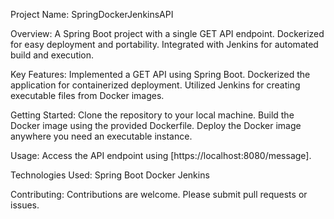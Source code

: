 Project Name: SpringDockerJenkinsAPI

Overview:
A Spring Boot project with a single GET API endpoint.
Dockerized for easy deployment and portability.
Integrated with Jenkins for automated build and execution.

Key Features:
Implemented a GET API using Spring Boot.
Dockerized the application for containerized deployment.
Utilized Jenkins for creating executable files from Docker images.

Getting Started:
Clone the repository to your local machine.
Build the Docker image using the provided Dockerfile.
Deploy the Docker image anywhere you need an executable instance.

Usage:
Access the API endpoint using [https://localhost:8080/message].

Technologies Used:
Spring Boot
Docker
Jenkins

Contributing:
Contributions are welcome. Please submit pull requests or issues.



